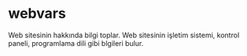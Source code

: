 # webvars
Web sitesinin hakkında bilgi toplar. Web sitesinin işletim sistemi, kontrol paneli, programlama dili gibi blgileri bulur.
